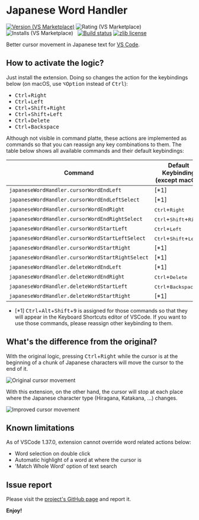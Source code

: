 <!-- markdownlint-disable no-inline-html -->

# Japanese Word Handler

[![Version (VS Marketplace)](https://vsmarketplacebadge.apphb.com/version-short/sgryjp.japanese-word-handler.svg)](https://marketplace.visualstudio.com/items?itemName=sgryjp.japanese-word-handler)
![Rating (VS Marketplace)](https://vsmarketplacebadge.apphb.com/rating-star/sgryjp.japanese-word-handler.svg)
![Installs (VS Marketplace)](https://vsmarketplacebadge.apphb.com/installs-short/sgryjp.japanese-word-handler.svg)
&nbsp;
[![Build status](https://ci.appveyor.com/api/projects/status/eqclfgbaefm5npt8/branch/master?svg=true)](https://ci.appveyor.com/project/sgryjp/japanese-word-handler/branch/master)
[![zlib license](https://img.shields.io/badge/license-zlib-lightgray.svg?longCache=true&style=popout)](https://github.com/sgryjp/japanese-word-handler/blob/master/LICENSE)

Better cursor movement in Japanese text for [VS Code](https://code.visualstudio.com).

## How to activate the logic?

Just install the extension. Doing so changes the action for the keybindings
below (on macOS, use <kbd>⌥Option</kbd> instead of <kbd>Ctrl</kbd>):

- <kbd>Ctrl</kbd>+<kbd>Right</kbd>
- <kbd>Ctrl</kbd>+<kbd>Left</kbd>
- <kbd>Ctrl</kbd>+<kbd>Shift</kbd>+<kbd>Right</kbd>
- <kbd>Ctrl</kbd>+<kbd>Shift</kbd>+<kbd>Left</kbd>
- <kbd>Ctrl</kbd>+<kbd>Delete</kbd>
- <kbd>Ctrl</kbd>+<kbd>Backspace</kbd>

Although not visible in command platte, these actions are implemented as
commands so that you can reassign any key combinations to them.
The table below shows all available commands and their default keybindings:

| Command                                          | Default Keybinding (except macOS)                 | Default keybinding (for macOS)                      |
| ------------------------------------------------ | ------------------------------------------------- | --------------------------------------------------- |
| `japaneseWordHandler.cursorWordEndLeft`          | [*1]                                              | [*1]                                                |
| `japaneseWordHandler.cursorWordEndLeftSelect`    | [*1]                                              | [*1]                                                |
| `japaneseWordHandler.cursorWordEndRight`         | <kbd>Ctrl</kbd>+<kbd>Right</kbd>                  | <kbd>Option</kbd>+<kbd>Right</kbd>                  |
| `japaneseWordHandler.cursorWordEndRightSelect`   | <kbd>Ctrl</kbd>+<kbd>Shift</kbd>+<kbd>Right</kbd> | <kbd>Option</kbd>+<kbd>Shift</kbd>+<kbd>Right</kbd> |
| `japaneseWordHandler.cursorWordStartLeft`        | <kbd>Ctrl</kbd>+<kbd>Left</kbd>                   | <kbd>Option</kbd>+<kbd>Left</kbd>                   |
| `japaneseWordHandler.cursorWordStartLeftSelect`  | <kbd>Ctrl</kbd>+<kbd>Shift</kbd>+<kbd>Left</kbd>  | <kbd>Option</kbd>+<kbd>Shift</kbd>+<kbd>Left</kbd>  |
| `japaneseWordHandler.cursorWordStartRight`       | [*1]                                              | [*1]                                                |
| `japaneseWordHandler.cursorWordStartRightSelect` | [*1]                                              | [*1]                                                |
| `japaneseWordHandler.deleteWordEndLeft`          | [*1]                                              | [*1]                                                |
| `japaneseWordHandler.deleteWordEndRight`         | <kbd>Ctrl</kbd>+<kbd>Delete</kbd>                 | <kbd>Option</kbd>+<kbd>Delete</kbd>                 |
| `japaneseWordHandler.deleteWordStartLeft`        | <kbd>Ctrl</kbd>+<kbd>Backspace</kbd>              | <kbd>Option</kbd>+<kbd>Backspace</kbd>              |
| `japaneseWordHandler.deleteWordStartRight`       | [*1]                                              | [*1]                                                |

- [*1] <kbd>Ctrl</kbd>+<kbd>Alt</kbd>+<kbd>Shift</kbd>+<kbd>9</kbd> is assigned
  for those commands so that they will appear in the Keyboard Shortcuts
  editor of VSCode. If you want to use those commands, please reassign
  other keybinding to them.

## What's the difference from the original?

With the original logic, pressing <kbd>Ctrl</kbd>+<kbd>Right</kbd> while the
cursor is at the beginning of a chunk of Japanese characters will move the
cursor to the end of it.

![Original cursor movement](images/japanese-word-handler-vanilla.gif)

With this extension, on the other hand, the cursor will stop at each place
where the Japanese character type (Hiragana, Katakana, ...) changes.

![Improved cursor movement](images/japanese-word-handler.gif)

## Known limitations

As of VSCode 1.37.0, extension cannot override word related actions below:

- Word selection on double click
- Automatic highlight of a word at where the cursor is
- 'Match Whole Word' option of text search

## Issue report

Please visit the
[project's GitHub page](https://github.com/sgryjp/japanese-word-handler)
and report it.

**Enjoy!**
